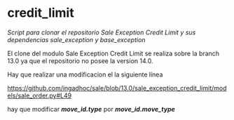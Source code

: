 # credit_limit
_Script para clonar el repositorio Sale Exception Credit Limit y sus dependencias sale_exception y base_exception_

El clone del modulo Sale Exception Credit Limit se realiza sobre la branch 13.0 ya que el repositorio no posee la version 14.0.

Hay que realizar una modificacion el la siguiente línea

https://github.com/ingadhoc/sale/blob/13.0/sale_exception_credit_limit/models/sale_order.py#L49

hay que modificar ***move_id.type*** por ***move_id.move_type***
